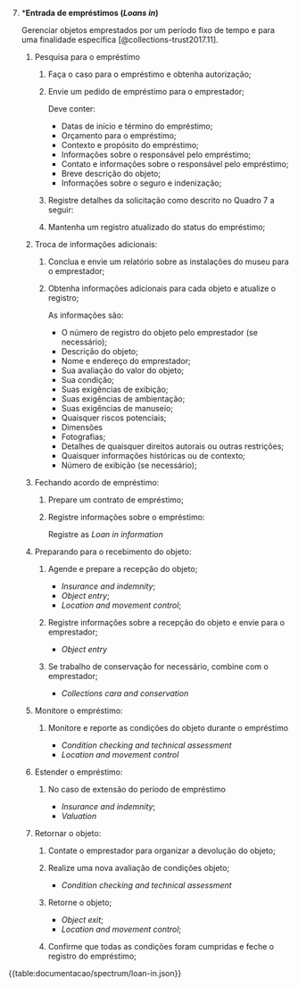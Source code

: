 7. \***Entrada de empréstimos (_Loans in_)**

    Gerenciar objetos emprestados por um período fixo de tempo e para uma finalidade específica [@collections-trust2017.11].

    1. Pesquisa para o empréstimo

        1. Faça o caso para o empréstimo e obtenha autorização;

        2. Envie um pedido de empréstimo para o emprestador;

            Deve conter:

            - Datas de início e término do empréstimo;
            - Orçamento para o empréstimo;
            - Contexto e propósito do empréstimo;
            - Informações sobre o responsável pelo empréstimo;
            - Contato e informações sobre o responsável pelo empréstimo;
            - Breve descrição do objeto;
            - Informações sobre o seguro e indenização;

        3. Registre detalhes da solicitação como descrito no Quadro 7 a seguir:

        4. Mantenha um registro atualizado do status do empréstimo;

    2. Troca de informações adicionais:

        1. Conclua e envie um relatório sobre as instalações do museu para o emprestador;

        2. Obtenha informações adicionais para cada objeto e atualize o registro;

            As informações são:

            - O número de registro do objeto pelo emprestador (se necessário);
            - Descrição do objeto;
            - Nome e endereço do emprestador;
            - Sua avaliação do valor do objeto;
            - Sua condição;
            - Suas exigências de exibição;
            - Suas exigências de ambientação;
            - Suas exigências de manuseio;
            - Quaisquer riscos potenciais;
            - Dimensões
            - Fotografias;
            - Detalhes de quaisquer direitos autorais ou outras restrições;
            - Quaisquer informações históricas ou de contexto;
            - Número de exibição (se necessário);

    3. Fechando acordo de empréstimo:

        1. Prepare um contrato de empréstimo;

        2. Registre informações sobre o empréstimo:

            Registre as _Loan in information_

    4. Preparando para o recebimento do objeto:

        1. Agende e prepare a recepção do objeto;

            - _Insurance and indemnity_;
            - _Object entry_;
            - _Location and movement control_;

        2. Registre informações sobre a recepção do objeto e envie para o emprestador;

            - _Object entry_

        3. Se trabalho de conservação for necessário, combine com o emprestador;

            - _Collections cara and conservation_

    5. Monitore o empréstimo:

        1. Monitore e reporte as condições do objeto durante o empréstimo

            - _Condition checking and technical assessment_
            - _Location and movement control_

    6. Estender o empréstimo:

        1. No caso de extensão do período de empréstimo

            - _Insurance and indemnity_;
            - _Valuation_

    7. Retornar o objeto:

        1. Contate o emprestador para organizar a devolução do objeto;

        2. Realize uma nova avaliação de condições objeto;

            - _Condition checking and technical assessment_

        3. Retorne o objeto;

            - _Object exit_;
            - _Location and movement control_;

        4. Confirme que todas as condições foram cumpridas e feche o registro do empréstimo;

{{table:documentacao/spectrum/loan-in.json}}
